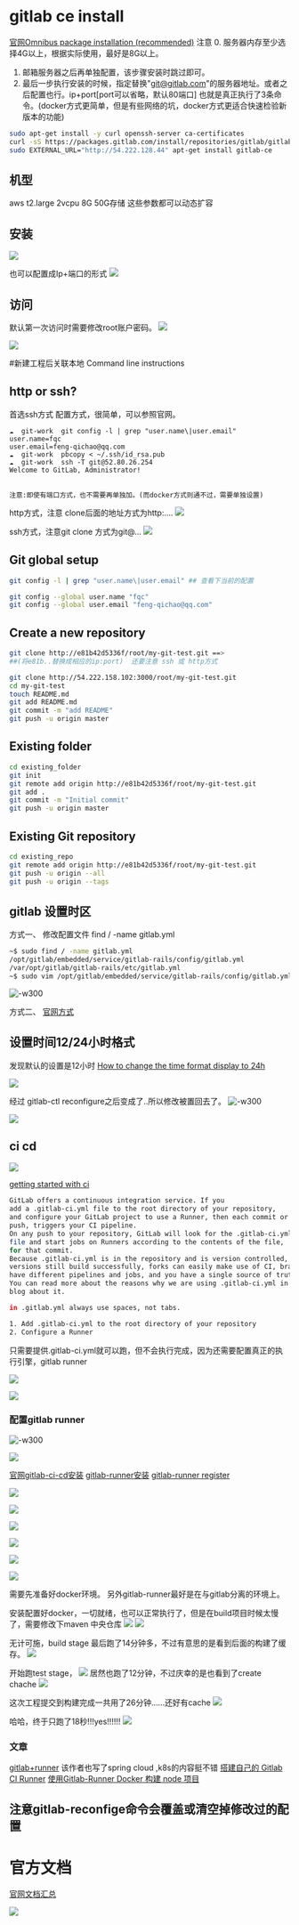 # gitlab ce install
[官网Omnibus package installation (recommended)](https://about.gitlab.com/installation/#ubuntu?version=ce)
注意
0. 服务器内存至少选择4G以上，根据实际使用，最好是8G以上。
1. 邮箱服务器之后再单独配置，该步骤安装时跳过即可。
2. 最后一步执行安装的时候，指定替换"git@gitlab.com"的服务器地址。或者之后配置也行。ip+port[port可以省略，默认80端口]
也就是真正执行了3条命令。(docker方式更简单，但是有些网络的坑，docker方式更适合快速检验新版本的功能)


```sh
sudo apt-get install -y curl openssh-server ca-certificates
curl -sS https://packages.gitlab.com/install/repositories/gitlab/gitlab-ce/script.deb.sh | sudo bash
sudo EXTERNAL_URL="http://54.222.128.44" apt-get install gitlab-ce
```

## 机型
aws t2.large 2vcpu 8G 50G存储  这些参数都可以动态扩容

## 安装
![](media/15096111888426.jpg)

也可以配置成Ip+端口的形式
![](media/15096121183789.jpg)



## 访问



默认第一次访问时需要修改root账户密码。
![](media/15096123648006.jpg)

![](media/15096114570760.jpg)


#新建工程后关联本地
Command line instructions

## http or ssh?

首选ssh方式
配置方式，很简单，可以参照官网。


```ssh
☁  git-work  git config -l | grep "user.name\|user.email"
user.name=fqc
user.email=feng-qichao@qq.com
☁  git-work  pbcopy < ~/.ssh/id_rsa.pub
☁  git-work  ssh -T git@52.80.26.254
Welcome to GitLab, Administrator!


注意:即使有端口方式，也不需要再单独加。(而docker方式则通不过，需要单独设置)
```
http方式，注意 clone后面的地址方式为http:....
![](media/15096137748661.jpg)

ssh方式，注意git clone 方式为git@...
![](media/15096137852602.jpg)

## Git global setup

```sh
git config -l | grep "user.name\|user.email" ## 查看下当前的配置

git config --global user.name "fqc"
git config --global user.email "feng-qichao@qq.com"
```

## Create a new repository

```sh
git clone http://e81b42d5336f/root/my-git-test.git ==>
##(将e81b..替换成相应的ip:port)  还要注意 ssh 或 http方式

git clone http://54.222.158.102:3000/root/my-git-test.git
cd my-git-test
touch README.md
git add README.md
git commit -m "add README"
git push -u origin master
```

## Existing folder

```sh
cd existing_folder
git init
git remote add origin http://e81b42d5336f/root/my-git-test.git
git add .
git commit -m "Initial commit"
git push -u origin master
```

## Existing Git repository

```sh
cd existing_repo
git remote add origin http://e81b42d5336f/root/my-git-test.git
git push -u origin --all
git push -u origin --tags
```

## gitlab 设置时区
方式一、 修改配置文件
find / -name gitlab.yml

```sh
~$ sudo find / -name gitlab.yml
/opt/gitlab/embedded/service/gitlab-rails/config/gitlab.yml
/var/opt/gitlab/gitlab-rails/etc/gitlab.yml
~$ sudo vim /opt/gitlab/embedded/service/gitlab-rails/config/gitlab.yml
```

![-w300](media/15096153607185.jpg)

方式二、 [官网方式](https://docs.gitlab.com/ce/workflow/timezone.html)


## 设置时间12/24小时格式
发现默认的设置是12小时
[How to change the time format display to 24h](https://gitlab.com/gitlab-org/gitlab-ce/issues/15670)

![](media/15096206610821.jpg)


经过 gitlab-ctl reconfigure之后变成了..所以修改被置回去了。
![-w300](media/15096209532755.jpg)

![](media/15096207985720.jpg)

## ci cd
![](media/15096344125666.jpg)

[getting started with ci](http://52.80.26.254:9999/help/ci/quick_start/README)


```sh
GitLab offers a continuous integration service. If you
add a .gitlab-ci.yml file to the root directory of your repository,
and configure your GitLab project to use a Runner, then each commit or
push, triggers your CI pipeline.
On any push to your repository, GitLab will look for the .gitlab-ci.yml
file and start jobs on Runners according to the contents of the file,
for that commit.
Because .gitlab-ci.yml is in the repository and is version controlled, old
versions still build successfully, forks can easily make use of CI, branches can
have different pipelines and jobs, and you have a single source of truth for CI.
You can read more about the reasons why we are using .gitlab-ci.yml in our
blog about it.

in .gitlab.yml always use spaces, not tabs.

1. Add .gitlab-ci.yml to the root directory of your repository
2. Configure a Runner
```
只需要提供.gitlab-ci.yml就可以跑，但不会执行完成，因为还需要配置真正的执行引擎，gitlab runner

![](media/15096353070040.jpg)


![](media/15096353925778.jpg)


### 配置gitlab runner
![-w300](media/15096355102875.jpg)

![](media/15096354979292.jpg)


[官网gitlab-ci-cd安装](https://about.gitlab.com/features/gitlab-ci-cd/)
[gitlab-runner安装](https://docs.gitlab.com/runner/install/linux-repository.html)
[gitlab-runner register](https://docs.gitlab.com/runner/register/index.html)


![](media/15096364094906.jpg)

![](media/15096363850100.jpg)

![](media/15096369505369.jpg)


![](media/15096374141111.jpg)



![](media/15096374406004.jpg)


![](media/15096375876990.jpg)

需要先准备好docker环境。
另外gitlab-runner最好是在与gitlab分离的环境上。



安装配置好docker，一切就绪，也可以正常执行了，但是在build项目时候太慢了，需要修改下maven
中央仓库
![](media/15096386196370.jpg)
![](media/15096390908952.jpg)


无计可施，build stage 最后跑了14分钟多，不过有意思的是看到后面的构建了缓存。
![](media/15096398330813.jpg)

开始跑test stage，
![](media/15096399261263.jpg)
居然也跑了12分钟，不过庆幸的是也看到了create chache
![](media/15096410117092.jpg)

这次工程提交到构建完成一共用了26分钟......还好有cache
![](media/15096410677931.jpg)

哈哈，终于只跑了18秒!!!yes!!!!!!
![](media/15096413025798.jpg)

### 文章
[gitlab+runner](https://jicki.me/2016/10/16/GitLab-Runner-CN/) 该作者也写了spring cloud ,k8s的内容挺不错
[搭建自己的 Gitlab CI Runner](https://lutaonan.com/blog/gitlab-ci-runner/)
[使用Gitlab-Runner Docker 构建 node 项目](http://yangblink.com/2016/11/21/%E4%BD%BF%E7%94%A8Gitlab-Runner-Docker-%E6%9E%84%E5%BB%BA-node-%E9%A1%B9%E7%9B%AE/) 
## 注意gitlab-reconfige命令会覆盖或清空掉修改过的配置
# 官方文档
[官网文档汇总](https://docs.gitlab.com/ee/README.html)



![](media/15096221284617.jpg)





